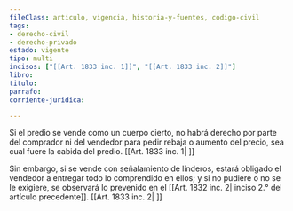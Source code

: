 ```yaml
---
fileClass: articulo, vigencia, historia-y-fuentes, codigo-civil
tags:
- derecho-civil
- derecho-privado
estado: vigente
tipo: multi
incisos: ["[[Art. 1833 inc. 1]]", "[[Art. 1833 inc. 2]]"]
libro:
titulo:
parrafo:
corriente-juridica:

---
```

Si el predio se vende como un cuerpo cierto, no habrá derecho por parte del comprador ni del vendedor para pedir rebaja o aumento del precio, sea cual fuere la cabida del predio. [[Art. 1833 inc. 1| ]]

Sin embargo, si se vende con señalamiento de linderos, estará obligado el vendedor a entregar todo lo comprendido en ellos; y si no pudiere o no se le exigiere, se observará lo prevenido en el [[Art. 1832 inc. 2| inciso 2.° del artículo precedente]]. [[Art. 1833 inc. 2| ]]
